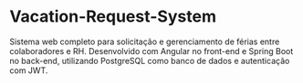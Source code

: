 # Vacation-Request-System
Sistema web completo para solicitação e gerenciamento de férias entre colaboradores e RH. Desenvolvido com Angular no front-end e Spring Boot no back-end, utilizando PostgreSQL como banco de dados e autenticação com JWT.
